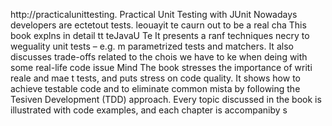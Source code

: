 
http://practicalunittesting.
Practical Unit Testing with JUnit 
Nowadays developers are ectetout tests. leouayit te caurn out to be a real cha
This book explns in detail  tt teJavaU 
Te
It presents a ranf techniques necry to weguality unit tests – e.g. m parametrized tests and matchers. It also discusses trade-offs related to the chois we have to ke when deing with some real-life code issue
Mind
The book stresses the importance of writi reale and mae t tests, and puts  stress on code quality. It shows how to achieve testable code and to eliminate common mista by following the Tesiven Development (TDD) approach. Every topic discussed in the book is illustrated with code examples, and each chapter is accompaniby s













